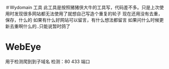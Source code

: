 ＃Wydomain  工具
此工具是按照猪猪侠大牛的工具写，代码差不多。只是上次使用时发现很多网站都无法使用了就想自己写造个重复的轮子
现在还用没有去重，保存，什么的
如果有什么好网站可以留言，有什么想法都留言
如果问什么时候更新去重啊什么的..只能说暂时鸽了


# WebEye
用于检测爬到到子域名
检测：80  433 端口
